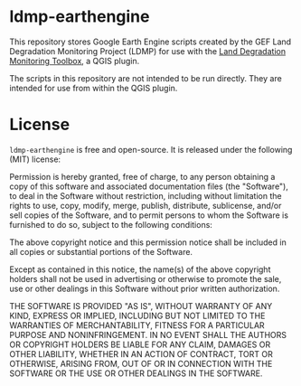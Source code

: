 # ldmp-earthengine
This repository stores Google Earth Engine scripts created by the GEF Land 
Degradation Monitoring Project (LDMP) for use with the [Land Degradation 
Monitoring 
Toolbox](https://github.com/ConservationInternational/ldmp-qgis-plugin), a QGIS 
plugin.

The scripts in this repository are not intended to be run directly. They are 
intended for use from within the QGIS plugin.

# License
`ldmp-earthengine` is free and open-source. It is released under the following 
(MIT) license:

Permission is hereby granted, free of charge, to any person obtaining a copy of 
this software and associated documentation files (the "Software"), to deal in 
the Software without restriction, including without limitation the rights to 
use, copy, modify, merge, publish, distribute, sublicense, and/or sell copies 
of the Software, and to permit persons to whom the Software is furnished to do 
so, subject to the following conditions:

The above copyright notice and this permission notice shall be included in all 
copies or substantial portions of the Software.

Except as contained in this notice, the name(s) of the above copyright holders 
shall not be used in advertising or otherwise to promote the sale, use or other 
dealings in this Software without prior written authorization.

THE SOFTWARE IS PROVIDED "AS IS", WITHOUT WARRANTY OF ANY KIND, EXPRESS OR 
IMPLIED, INCLUDING BUT NOT LIMITED TO THE WARRANTIES OF MERCHANTABILITY, 
FITNESS FOR A PARTICULAR PURPOSE AND NONINFRINGEMENT. IN NO EVENT SHALL THE 
AUTHORS OR COPYRIGHT HOLDERS BE LIABLE FOR ANY CLAIM, DAMAGES OR OTHER 
LIABILITY, WHETHER IN AN ACTION OF CONTRACT, TORT OR OTHERWISE, ARISING FROM, 
OUT OF OR IN CONNECTION WITH THE SOFTWARE OR THE USE OR OTHER DEALINGS IN THE 
SOFTWARE.

